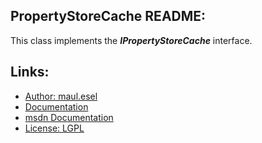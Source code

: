## PropertyStoreCache README:
This class implements the ***IPropertyStoreCache*** interface.

## Links:
* [Author: maul.esel](https://github.com/maul-esel)
* [Documentation](http://maul-esel.github.com/COM-Classes/AHK_Lv1.1/PropertyStoreCache)
* [msdn Documentation](http://msdn.microsoft.com/en-us/library/windows/desktop/bb761466)
* [License: LGPL](http://www.gnu.org/licenses/lgpl-2.1.txt)